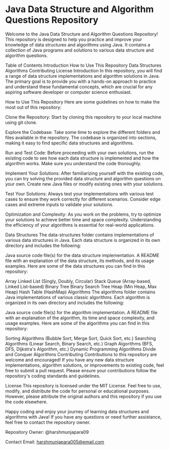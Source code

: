 # Java Data Structure and Algorithm Questions Repository

Welcome to the Java Data Structure and Algorithm Questions Repository! This repository is designed to help you practice and improve your knowledge of data structures and algorithms using Java. It contains a collection of Java programs and solutions to various data structure and algorithm questions.

Table of Contents
Introduction
How to Use This Repository
Data Structures
Algorithms
Contributing
License
Introduction
In this repository, you will find a range of data structure implementations and algorithm solutions in Java. The primary goal is to provide you with a hands-on approach to practice and understand these fundamental concepts, which are crucial for any aspiring software developer or computer science enthusiast.

How to Use This Repository
Here are some guidelines on how to make the most out of this repository:

Clone the Repository: Start by cloning this repository to your local machine using git clone.

Explore the Codebase: Take some time to explore the different folders and files available in the repository. The codebase is organized into sections, making it easy to find specific data structures and algorithms.

Run and Test Code: Before proceeding with your own solutions, run the existing code to see how each data structure is implemented and how the algorithm works. Make sure you understand the code thoroughly.

Implement Your Solutions: After familiarizing yourself with the existing code, you can try solving the provided data structure and algorithm questions on your own. Create new Java files or modify existing ones with your solutions.

Test Your Solutions: Always test your implementations with various test cases to ensure they work correctly for different scenarios. Consider edge cases and extreme inputs to validate your solutions.

Optimization and Complexity: As you work on the problems, try to optimize your solutions to achieve better time and space complexity. Understanding the efficiency of your algorithms is essential for real-world applications.

Data Structures
The data-structures folder contains implementations of various data structures in Java. Each data structure is organized in its own directory and includes the following:

Java source code file(s) for the data structure implementation.
A README file with an explanation of the data structure, its methods, and its usage examples.
Here are some of the data structures you can find in this repository:

Array
Linked List (Singly, Doubly, Circular)
Stack
Queue (Array-based, Linked List-based)
Binary Tree
Binary Search Tree
Heap (Min Heap, Max Heap)
Hash Table (HashMap)
Algorithms
The algorithms folder contains Java implementations of various classic algorithms. Each algorithm is organized in its own directory and includes the following:

Java source code file(s) for the algorithm implementation.
A README file with an explanation of the algorithm, its time and space complexity, and usage examples.
Here are some of the algorithms you can find in this repository:

Sorting Algorithms (Bubble Sort, Merge Sort, Quick Sort, etc.)
Searching Algorithms (Linear Search, Binary Search, etc.)
Graph Algorithms (BFS, DFS, Dijkstra's Algorithm, etc.)
Dynamic Programming Algorithms
Divide and Conquer Algorithms
Contributing
Contributions to this repository are welcome and encouraged! If you have any new data structure implementations, algorithm solutions, or improvements to existing code, feel free to submit a pull request. Please ensure your contributions follow the repository's coding standards and guidelines.

License
This repository is licensed under the MIT License. Feel free to use, modify, and distribute the code for personal or educational purposes. However, please attribute the original authors and this repository if you use the code elsewhere.

Happy coding and enjoy your journey of learning data structures and algorithms with Java! If you have any questions or need further assistance, feel free to contact the repository owner.

Repository Owner: @harshmunjapara09

Contact Email: harshmunjapara005@email.com

